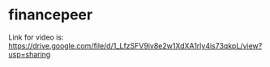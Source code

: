 # financepeer
Link for video is:
https://drive.google.com/file/d/1_LfzSFV9iv8e2w1XdXA1rly4is73qkpL/view?usp=sharing
